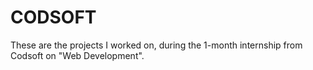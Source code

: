 # CODSOFT
These are the projects I worked on, during the 1-month internship from Codsoft on "Web Development". 
